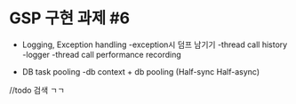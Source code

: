 # GSP 구현 과제 #6

* Logging, Exception handling
  -exception시 덤프 남기기
  -thread call history
  -logger 
  -thread call performance recording

* DB task pooling 
  -db context + db pooling (Half-sync Half-async)

//todo 검색 ㄱㄱ

